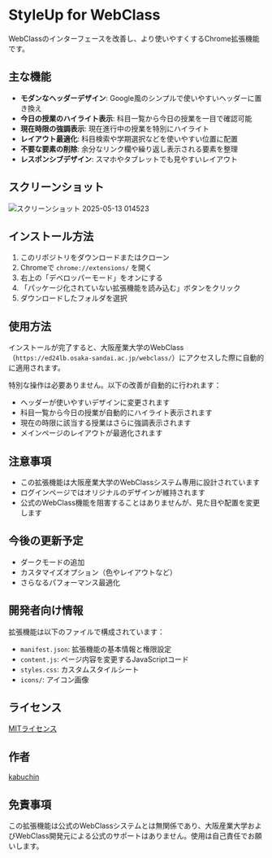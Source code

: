 # StyleUp for WebClass

WebClassのインターフェースを改善し、より使いやすくするChrome拡張機能です。

## 主な機能

- **モダンなヘッダーデザイン**: Google風のシンプルで使いやすいヘッダーに置き換え
- **今日の授業のハイライト表示**: 科目一覧から今日の授業を一目で確認可能
- **現在時限の強調表示**: 現在進行中の授業を特別にハイライト
- **レイアウト最適化**: 科目検索や学期選択などを使いやすい位置に配置
- **不要な要素の削除**: 余分なリンク欄や繰り返し表示される要素を整理
- **レスポンシブデザイン**: スマホやタブレットでも見やすいレイアウト

## スクリーンショット

![スクリーンショット 2025-05-13 014523](https://github.com/user-attachments/assets/25823213-e49c-46f6-85f8-0a8c9611b274)

## インストール方法

1. このリポジトリをダウンロードまたはクローン
2. Chromeで `chrome://extensions/` を開く
3. 右上の「デベロッパーモード」をオンにする
4. 「パッケージ化されていない拡張機能を読み込む」ボタンをクリック
5. ダウンロードしたフォルダを選択

## 使用方法

インストールが完了すると、大阪産業大学のWebClass（`https://ed24lb.osaka-sandai.ac.jp/webclass/`）にアクセスした際に自動的に適用されます。

特別な操作は必要ありません。以下の改善が自動的に行われます：

- ヘッダーが使いやすいデザインに変更されます
- 科目一覧から今日の授業が自動的にハイライト表示されます
- 現在の時限に該当する授業はさらに強調表示されます
- メインページのレイアウトが最適化されます

## 注意事項

- この拡張機能は大阪産業大学のWebClassシステム専用に設計されています
- ログインページではオリジナルのデザインが維持されます
- 公式のWebClass機能を阻害することはありませんが、見た目や配置を変更します

## 今後の更新予定

- ダークモードの追加
- カスタマイズオプション（色やレイアウトなど）
- さらなるパフォーマンス最適化

## 開発者向け情報

拡張機能は以下のファイルで構成されています：

- `manifest.json`: 拡張機能の基本情報と権限設定
- `content.js`: ページ内容を変更するJavaScriptコード
- `styles.css`: カスタムスタイルシート
- `icons/`: アイコン画像

## ライセンス

[MITライセンス](LICENSE)

## 作者

[kabuchin](https://github.com/kabuchin/)

## 免責事項

この拡張機能は公式のWebClassシステムとは無関係であり、大阪産業大学およびWebClass開発元による公式のサポートはありません。使用は自己責任でお願いします。
